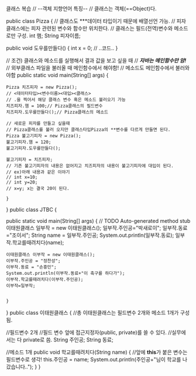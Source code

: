 클래스 복습
 // --객체 지향언어 특징--
 // 클래스는 객체(==Object)다.

 public class Pizza {
// 클래스도 ***데이터 타입이기 때문에 배열선언 가능.
// 피자 클래스에는 피자 관련된 변수와 함수만 위치한다.
// 클래스는 필드(전역)변수와 메소드로만 구성.
int 햄;
String 피자이름;

public void 도우를만들다() {
	int x = 0;
	// ..코드..
}

// 조건) 클래스와 메소드를 실행해서 결과 값을 보고 싶을 때
// ***자바는 메인함수만 암!***
// 외부클래스 파일을 불러올 때 메인함수에서 해야함!
// 메소드도 메인함수에서 불러와야함
public static void main(String[] args) {

	Pizza 치즈피자 = new Pizza();
	// <데이터타입><변수이름><대입><클래스>
	// .을 찍어서 해당 클래스 변수 혹은 메소드 불러오기 가능
	치즈피자.햄 = 100;// Pizza클래스의 필드변수
	치즈피자.도우를만들다();// Pizza클래스의 메소드

	// 새로운 피자를 만들고 싶을때
	// Pizza클래스를 불러 오지만 클래스타입Pizza의 **변수를 다르게 만들면 된다.
	Pizza 불고기피자 = new Pizza();
	불고기피자.햄 = 120;
	불고기피자.도우를만들다();

	불고기피자 = 치즈피자;
	// 기존 불고기피자의 내용은 없어지고 치즈피자의 내용이 불고기피자에 대입이 된다.
	// ex)아래 내용과 같은 이야기
	// int x=10;
	// int y=20;
	// x=y; x는 결국 20이 된다.

    }
}
public class JTBC {

public static void main(String[] args) {
	// TODO Auto-generated method stub
	이태원클래스 일부작 = new 이태원클래스();
	일부작.주인공="박새로이";
	일부작.동료="조이서";
	String name = 일부작.주인공;
	System.out.println(일부작.동료);
	일부작.학교를때려치다(name);
	
	이태원클래스 이부작 = new 이태원클래스();
	이부작.주인공 = "정찬성";
	이부작.동료 = "손흥민";
	System.out.println(이부작.동료+"이 축구를 하다가");
	이부작.학교를때려치다(이부작.주인공);
	이부작=일부작;


    }

 }
public class 이태원클래스 {
//총 이태원클래스는 필드변수 2개와 메소드 1개가 구성됨.

//필드변수 2개
//필드 변수 앞에 접근지정자(public, private)를 쓸 수 있다.
//실무에서는 다 private로 씀.
String 주인공;
String 동료;

//메소드 1개
public void 학교를때려치다(String name) {
	//앞에 **this**가 붙은 변수는 필드변수로 생각!
	this.주인공 = name;
	System.out.println(주인공+"님이 학교를 나갔습니다..");
    }
 }
